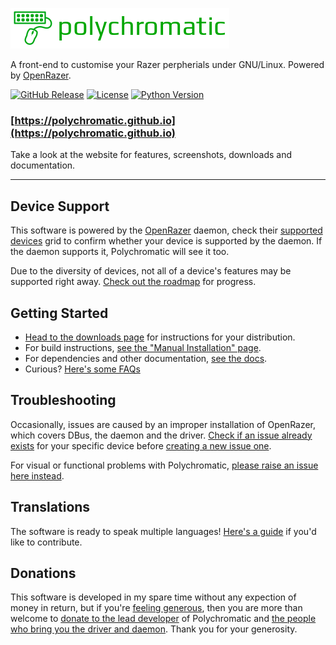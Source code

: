 ![Polychromatic](.github/logo.png)

A front-end to customise your Razer perpherials under GNU/Linux. Powered by [OpenRazer](https://openrazer.github.io).

[![GitHub Release](https://img.shields.io/github/release/polychromatic/polychromatic.svg)](https://github.com/polychromatic/polychromatic/releases)
[![License](https://img.shields.io/badge/license-GPLv3-blue.svg)](https://github.com/polychromatic/polychromatic/blob/master/LICENSE)
[![Python Version](https://img.shields.io/badge/python-3.5.2-blue.svg)](#)


### [https://polychromatic.github.io](https://polychromatic.github.io)
Take a look at the website for features, screenshots, downloads and documentation.

------------

## Device Support

This software is powered by the [OpenRazer](https://openrazer.github.io) daemon, check
their [supported devices](https://openrazer.github.io/#devices) grid to confirm whether your device is
supported by the daemon. If the daemon supports it, Polychromatic will see it too.

Due to the diversity of devices, not all of a device's features may be supported right away.
[Check out the roadmap](https://polychromatic.github.io/docs/roadmap/) for progress.


## Getting Started

* [Head to the downloads page](https://polychromatic.github.io/download/) for instructions for your distribution.
* For build instructions, [see the "Manual Installation" page](https://polychromatic.github.io/download/manual/).
* For dependencies and other documentation, [see the docs](https://polychromatic.github.io/docs/).
* Curious? [Here's some FAQs](https://polychromatic.github.io/docs/faqs/)


## Troubleshooting


Occasionally, issues are caused by an improper installation of OpenRazer, which covers
DBus, the daemon and the driver. [Check if an issue already exists](https://github.com/openrazer/openrazer/issues)
for your specific device before [creating a new issue one](https://github.com/openrazer/openrazer/issues/new).

For visual or functional problems with Polychromatic, [please raise an issue here instead](https://github.com/polychromatic/polychromatic/issues/new).


## Translations

The software is ready to speak multiple languages!
[Here's a guide](https://polychromatic.github.io/docs/translations/) if you'd like to contribute.


## Donations

This software is developed in my spare time without any expection of money in return,
but if you're [feeling generous](https://github.com/polychromatic/polychromatic/issues/75), then you are more than welcome to
[donate to the lead developer](https://www.paypal.me/LukeHorwell) of Polychromatic
and [the people who bring you the driver and daemon](https://github.com/openrazer/openrazer/blob/master/README.md#contributions).
Thank you for your generosity.
